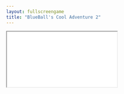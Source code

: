 ```yaml
---
layout: fullscreengame
title: "BlueBall's Cool Adventure 2"
---
```

<iframe src="src/" width="auto" height="auto" allowfullscreen>
 
